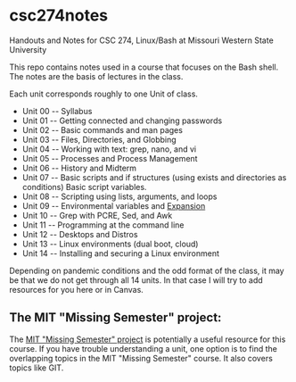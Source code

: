 # csc274notes

Handouts and Notes for CSC 274, Linux/Bash at Missouri Western State University

This repo contains notes used in a course that focuses on the Bash shell.  The notes are the basis of lectures in the class.

Each unit corresponds roughly to one Unit of class.

- Unit 00 -- Syllabus
- Unit 01 -- Getting connected and changing passwords
- Unit 02 -- Basic commands and man pages
- Unit 03 -- Files, Directories, and Globbing
- Unit 04 -- Working with text: grep, nano, and vi
- Unit 05 -- Processes and Process Management
- Unit 06 -- History and Midterm
- Unit 07 -- Basic scripts and if structures (using exists and directories as conditions) Basic script variables.
- Unit 08 -- Scripting using lists, arguments, and loops
- Unit 09 -- Environmental variables and [Expansion](http://linuxcommand.org/lc3_lts0080.php)
- Unit 10 -- Grep with PCRE, Sed, and Awk
- Unit 11 -- Programming at the command line
- Unit 12 -- Desktops and Distros
- Unit 13 -- Linux environments (dual boot, cloud)
- Unit 14 -- Installing and securing a Linux environment
  
Depending on pandemic conditions and the odd format of the class, it may be that we do not get through all 14 units.  In that case I will try to add resources for you here or in Canvas.
  

## The MIT "Missing Semester" project:

The [MIT "Missing Semester" project](https://missing.csail.mit.edu/) is potentially a useful resource for this course.  If you have trouble understanding a unit, one option is to find the overlapping topics in the MIT "Missing Semester" course.  It also covers topics like GIT.